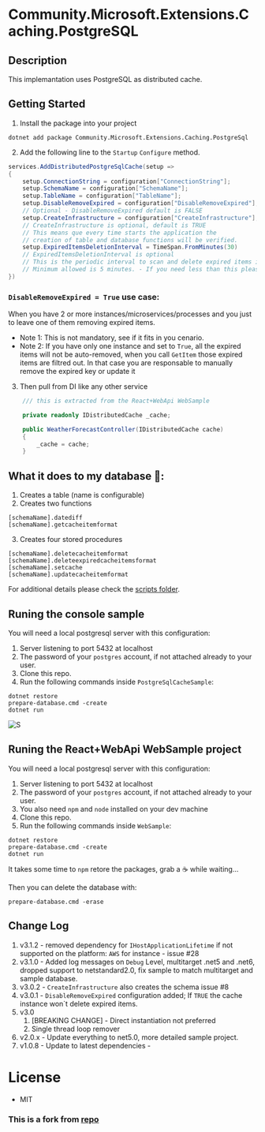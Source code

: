 ﻿
# Community.Microsoft.Extensions.Caching.PostgreSQL

## Description

This implemantation uses PostgreSQL as distributed cache.

## Getting Started
1. Install the package into your project
```
dotnet add package Community.Microsoft.Extensions.Caching.PostgreSql
```
2. Add the following line to the `Startup`  `Configure` method.
```c#
services.AddDistributedPostgreSqlCache(setup => 
{
    setup.ConnectionString = configuration["ConnectionString"];
    setup.SchemaName = configuration["SchemaName"];
    setup.TableName = configuration["TableName"];
    setup.DisableRemoveExpired = configuration["DisableRemoveExpired"];
    // Optional - DisableRemoveExpired default is FALSE
    setup.CreateInfrastructure = configuration["CreateInfrastructure"];
    // CreateInfrastructure is optional, default is TRUE
    // This means que every time starts the application the 
    // creation of table and database functions will be verified.
    setup.ExpiredItemsDeletionInterval = TimeSpan.FromMinutes(30)
    // ExpiredItemsDeletionInterval is optional
    // This is the periodic interval to scan and delete expired items in the cache. Default is 30 minutes. 
    // Minimum allowed is 5 minutes. - If you need less than this please share your use case 😁, just for curiosity...
})
```
### `DisableRemoveExpired = True` use case:
When you have 2 or more instances/microservices/processes and you just to leave one of them removing expired items. 
* Note 1: This is not mandatory, see if it fits in you cenario.
* Note 2: If you have only one instance and set to `True`, all the expired items will not be auto-removed, when you call `GetItem` those expired items are filtred out.
In that case you are responsable to manually remove the expired key or update it

3. Then pull from DI like any other service

```c#
    /// this is extracted from the React+WebApi WebSample

    private readonly IDistributedCache _cache;

    public WeatherForecastController(IDistributedCache cache)
    {
        _cache = cache;
    }

```
## What it does to my database 🐘: 

1) Creates a table (name is configurable)
2) Creates two functions
```
[schemaName].datediff
[schemaName].getcacheitemformat
```
3) Creates four stored procedures
```
[schemaName].deletecacheitemformat
[schemaName].deleteexpiredcacheitemsformat
[schemaName].setcache
[schemaName].updatecacheitemformat
```

For additional details please check the [scripts folder](./Extensions.Caching.PostgreSql/PostgreSqlScripts).

## Runing the console sample
You will need a local postgresql server with this configuration:
1. Server listening to port 5432 at localhost
1. The password of your `postgres` account, if not attached already to your user.
1. Clone this repo.
1. Run the following commands inside `PostgreSqlCacheSample`:
```shell
dotnet restore
prepare-database.cmd -create
dotnet run
```
![S](sample_project.gif)


## Runing the React+WebApi WebSample project
You will need a local postgresql server with this configuration:
1. Server listening to port 5432 at localhost
1. The password of your `postgres` account, if not attached already to your user.
1. You also need `npm` and `node` installed on your dev machine
1. Clone this repo.
1. Run the following commands inside `WebSample`:
```shell
dotnet restore
prepare-database.cmd -create
dotnet run
```
It takes some time to `npm` retore the packages, grab a ☕ while waiting...

Then you can delete the database with:
```
prepare-database.cmd -erase
```
## Change Log
1. v3.1.2 - removed dependency for `IHostApplicationLifetime` if not supported on the platform: `AWS` for instance - issue #28
1. v3.1.0 - Added log messages on `Debug` Level, multitarget .net5 and .net6, dropped support to netstandard2.0, fix sample to match multitarget and sample database.
1. v3.0.2 - `CreateInfrastructure` also creates the schema issue #8 
1. v3.0.1 - `DisableRemoveExpired` configuration added; If `TRUE` the cache instance won`t delete expired items.
1. v3.0
   1. [BREAKING CHANGE] - Direct instantiation not preferred
   2. Single thread loop remover
1. v2.0.x - Update everything to net5.0, more detailed sample project.
1. v1.0.8 - Update to latest dependencies -


# License
* MIT
### This is a fork from [repo](https://github.com/wullemsb/Extensions.Caching.PostgreSQL)
